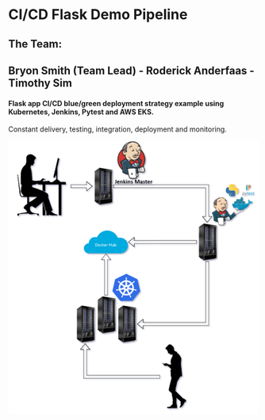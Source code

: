 # CI/CD Flask Demo Pipeline

## The Team:
## Bryon Smith (Team Lead) - Roderick Anderfaas - Timothy Sim

#### Flask app CI/CD blue/green deployment strategy example using Kubernetes, Jenkins, Pytest and AWS EKS.

Constant delivery, testing, integration, deployment and monitoring.

<img src="images/project2-demo.png" alt="Kubernetes Pipeline demo project 2" width="800px">
